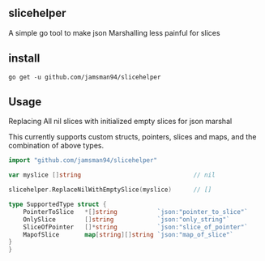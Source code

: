 ## slicehelper
A simple go tool to make json Marshalling less painful for slices

## install
```
go get -u github.com/jamsman94/slicehelper
```

## Usage

Replacing All nil slices with initialized empty slices for json marshal

This currently supports custom structs, pointers, slices and maps, and the combination of above types.

```go
import "github.com/jamsman94/slicehelper"

var myslice []string                               // nil

slicehelper.ReplaceNilWithEmptySlice(myslice)      // []

type SupportedType struct {
    PointerToSlice   *[]string           `json:"pointer_to_slice"`
    OnlySlice        []string            `json:"only_string"`
    SliceOfPointer   []*string           `json:"slice_of_pointer"`
    MapofSlice       map[string][]string `json:"map_of_slice"`
}
}
```